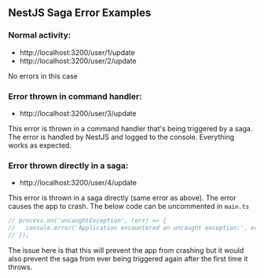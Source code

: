 ## NestJS Saga Error Examples

### Normal activity:
- http://localhost:3200/user/1/update
- http://localhost:3200/user/2/update

No errors in this case

### Error thrown in command handler:
- http://localhost:3200/user/3/update

This error is thrown in a command handler that's being triggered by a saga. The error is handled by NestJS and logged to the console. Everything works as expected.

### Error thrown directly in a saga:
- http://localhost:3200/user/4/update

This error is thrown in a saga directly (same error as above). The error causes the app to crash. The below code can be uncommented in `main.ts`
```ts
// process.on('uncaughtException', (err) => {
//   console.error('Application encountered an uncaught exception:', err);
// });
```

The issue here is that this will prevent the app from crashing but it would also prevent the saga from ever being triggered again after the first time it throws.